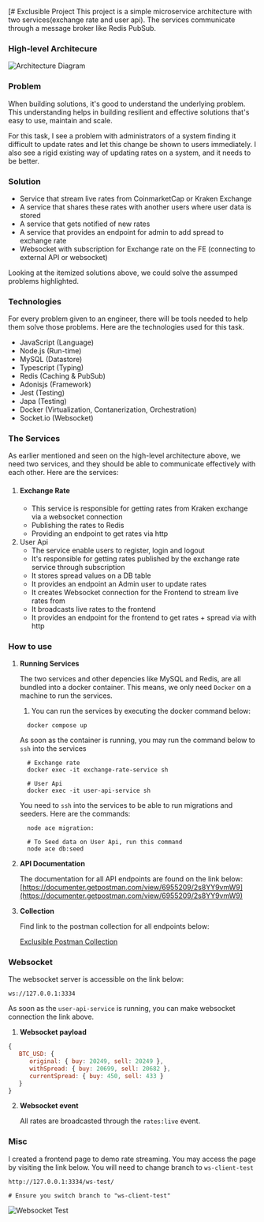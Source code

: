 [# Exclusible Project
This project is a simple microservice architecture with two services(exchange rate and user api).
The services communicate through a message broker like Redis PubSub.

### High-level Architecure
![Architecture Diagram](https://i.imgur.com/erkLB4k.png)

### Problem
When building solutions, it's good to understand the underlying problem. 
This understanding helps in building resilient and effective solutions
that's easy to use, maintain and scale.

For this task, I see a problem with administrators of a system finding it
difficult to update rates and let this change be shown to users immediately.
I also see a rigid existing way of updating rates on a system, and it needs to be better.

### Solution
- Service that stream live rates from CoinmarketCap or Kraken Exchange
- A service that shares these rates with another users where user data is stored
- A service that gets notified of new rates
- A service that provides an endpoint for admin to add spread to exchange rate
- Websocket with subscription for Exchange rate on the FE (connecting to
external API or websocket)

Looking at the itemized solutions above, we could solve the assumped problems highlighted.

### Technologies
For every problem given to an engineer, there will be tools needed to help them solve those problems.
Here are the technologies used for this task.
- JavaScript (Language)
- Node.js (Run-time)
- MySQL (Datastore)
- Typescript (Typing)
- Redis (Caching & PubSub)
- Adonisjs (Framework)
- Jest (Testing)
- Japa (Testing)
- Docker (Virtualization, Contanerization, Orchestration)
- Socket.io (Websocket)

### The Services
As earlier mentioned and seen on the high-level architecture above, we need two services, and they
should be able to communicate effectively with each other. Here are the services:
1. #### Exchange Rate
    - This service is responsible for getting rates from Kraken exchange via a websocket connection 
    - Publishing the rates to Redis
    - Providing an endpoint to get rates via http
2. User Api
    - The service enable users to register, login and logout
    - It's responsible for getting rates published by the exchange rate service through subscription
    - It stores spread values on a DB table
    - It provides an endpoint an Admin user to update rates
    - It creates Websocket connection for the Frontend to stream live rates from
    - It broadcasts live rates to the frontend
    - It provides an endpoint for the frontend to get rates + spread via with http

### How to use
1. **Running Services**
    
    The two services and other depencies like MySQL and Redis, are all bundled into a docker container.
    This means, we only need `Docker` on a machine to run the services. 

    1. You can run the services by executing the docker command below:
    ```shell
      docker compose up
    ```
   As soon as the container is running, you may run the command below to `ssh` into the services
    ```shell
      # Exchange rate
      docker exec -it exchange-rate-service sh 
      
      # User Api
      docker exec -it user-api-service sh
    ```
   You need to `ssh` into the services to be able to run migrations and seeders. Here are the commands:
    ```shell
      node ace migration:
   
      # To Seed data on User Api, run this command
      node ace db:seed
    ```
2. **API Documentation** 

    The documentation for all API endpoints are found on the link below:
    [https://documenter.getpostman.com/view/6955209/2s8YY9vmW9](https://documenter.getpostman.com/view/6955209/2s8YY9vmW9)

3. **Collection**
   
   Find link to the postman collection for all endpoints below:

   [Exclusible Postman Collection](https://speeding-water-9901.postman.co/workspace/My-Workspace~0606ae7e-d708-4487-8d3b-046b2d7b854e/collection/6955209-92da7511-f31e-46a8-ad5d-ff32c883d342?action=share&creator=6955209)
### Websocket
The websocket server is accessible on the link below:
```shell
ws://127.0.0.1:3334
```
As soon as the `user-api-service` is running, you can make websocket connection the link above.
1. **Websocket payload**
```js
{
   BTC_USD: {
      original: { buy: 20249, sell: 20249 },
      withSpread: { buy: 20699, sell: 20682 },
      currentSpread: { buy: 450, sell: 433 }
   }
}
```
2. **Websocket event**
  
   All rates are broadcasted through the `rates:live` event.
### Misc
I created a frontend page to demo rate streaming. You may access the page by visiting the link below. 
You will need to change branch to `ws-client-test`
```shell
http://127.0.0.1:3334/ws-test/

# Ensure you switch branch to "ws-client-test"

```
![Websocket Test](https://i.imgur.com/39J3CKW.png)